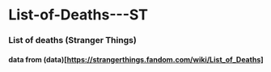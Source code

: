# List-of-Deaths---ST

### List of deaths (Stranger Things)
#### data from (data)[https://strangerthings.fandom.com/wiki/List_of_Deaths]

